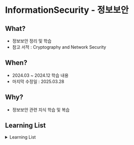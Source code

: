 # InformationSecurity - 정보보안

## What? 
* 정보보안 정리 및 학습
* 참고 서적 : Cryptography and Network Security

## When?
* 2024.03 ~ 2024.12 학습 내용
* 마지막 수정일 : 2025.03.28

## Why?
* 정보보안 관련 지식 학습 및 복습

## Learning List
<details>
    <summary>
        Learning List
    </summary>

* ch00 [정보보안 소개](https://github.com/BangYunseo/TIL/blob/main/Security/InformationSecurity/ch00_IntroduceIS.md)
* ch01 [고전 암호 기술](https://github.com/BangYunseo/TIL/blob/main/Security/InformationSecurity/ch01_ClassicalEncryptionTechniques.md)
* ch02 [블록 암호](https://github.com/BangYunseo/TIL/blob/main/Security/InformationSecurity/ch02_BlockCiphers.md)
* ch03 [정수론](https://github.com/BangYunseo/TIL/blob/main/Security/InformationSecurity/ch03_NumberTheory.md)
* ch04 [AES](https://github.com/BangYunseo/TIL/blob/main/Security/InformationSecurity/ch04_AES.md)
* ch05 [블록 암호 운영 방식](https://github.com/BangYunseo/TIL/blob/main/Security/InformationSecurity/ch05_BCoperation.md)
* ch06 [정수론 정리](https://github.com/BangYunseo/TIL/blob/main/Security/InformationSecurity/ch06_NumberTheory.md)
* ch07 [공개 키 암호 & RSA](https://github.com/BangYunseo/TIL/blob/main/Security/InformationSecurity/ch07_PKCRSA.md)
* ch08 [공개 키 암호 시스템](https://github.com/BangYunseo/TIL/blob/main/Security/InformationSecurity/ch08_PublicKeyCryptosystems.md)
* ch09 [해쉬 함수](https://github.com/BangYunseo/TIL/blob/main/Security/InformationSecurity/ch09_HashFuncion.md)
* ch10 [MAC](https://github.com/BangYunseo/TIL/blob/main/Security/InformationSecurity/ch10_MAC.md)
* ch11 [서명](https://github.com/BangYunseo/TIL/blob/main/Security/InformationSecurity/ch11_Signatures.md)
* ch12 [인증](https://github.com/BangYunseo/TIL/blob/main/Security/InformationSecurity/ch12_Authentication.md)
* ch13 [암호학](https://github.com/BangYunseo/TIL/blob/main/Security/InformationSecurity/ch13_Cryptography.md)
* [비트코인과 블록체인](https://github.com/BangYunseo/TIL/blob/main/Security/InformationSecurity/BitcoinBlockchain.md)
  
</details>
